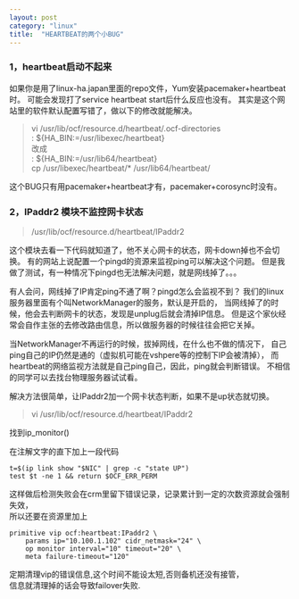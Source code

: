 ```yaml
---
layout: post
category: "linux"
title:  "HEARTBEAT的两个小BUG"
---
```


### 1，heartbeat启动不起来

如果你是用了linux-ha.japan里面的repo文件，Yum安装pacemaker+heartbeat时。 
可能会发现打了service heartbeat start后什么反应也没有。 
其实是这个网站里的软件默认配置写错了，做以下的修改就能解决。

<!-- more -->

>vi /usr/lib/ocf/resource.d/heartbeat/.ocf-directories  
: ${HA_BIN:=/usr/libexec/heartbeat}  
改成  
: ${HA_BIN:=/usr/lib64/heartbeat}  
cp /usr/libexec/heartbeat/* /usr/lib64/heartbeat/

这个BUG只有用pacemaker+heartbeat才有，pacemaker+corosync时没有。

### 2，IPaddr2 模块不监控网卡状态

>/usr/lib/ocf/resource.d/heartbeat/IPaddr2

这个模块去看一下代码就知道了，他不关心网卡的状态，网卡down掉也不会切换。 
有的网站上说配置一个pingd的资源来监视ping可以解决这个问题。 
但是我做了测试，有一种情况下pingd也无法解决问题，就是网线掉了。。。 

有人会问，网线掉了IP肯定ping不通了啊？pingd怎么会监视不到？ 
我们的linux服务器里面有个叫NetworkManager的服务，默认是开启的， 
当网线掉了的时候，他会去判断网卡的状态，发现是unplug后就会清掉IP信息。 
但是这个家伙经常会自作主张的去修改路由信息，所以做服务器的时候往往会把它关掉。

当NetworkManager不再运行的时候，拔掉网线，在什么也不做的情况下， 
自己ping自己的IP仍然是通的（虚拟机可能在vshpere等的控制下IP会被清掉）， 
而heartbeat的网络监视方法就是自己ping自己，因此，ping就会判断错误。 
不相信的同学可以去找台物理服务器试试看。 

解决方法很简单，让IPaddr2加一个网卡状态判断，如果不是up状态就切换。

>vi /usr/lib/ocf/resource.d/heartbeat/IPaddr2

找到ip_monitor()

在注解文字的直下加上一段代码
```
t=$(ip link show "$NIC" | grep -c "state UP")  
test $t -ne 1 && return $OCF_ERR_PERM
```
 

这样做后检测失败会在crm里留下错误记录，记录累计到一定的次数资源就会强制失效，  
所以还要在资源里加上  
```
primitive vip ocf:heartbeat:IPaddr2 \
    params ip="10.100.1.102" cidr_netmask="24" \
    op monitor interval="10" timeout="20" \
    meta failure-timeout="120"
```
 
定期清理vip的错误信息,这个时间不能设太短,否则备机还没有接管，  
信息就清理掉的话会导致failover失败.
